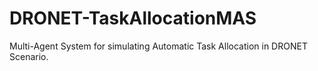 # DRONET-TaskAllocationMAS
Multi-Agent System for simulating Automatic Task Allocation in DRONET Scenario.
